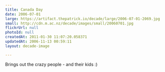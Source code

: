 ```yaml
---
title: Canada Day
date: 2006-07-01
large: https://artifact.thepatrick.io/decade/large/2006-07-01-2069.jpg
small: http://cdn.m.ac.nz/decade/images/small/20060701.jpg
flickrUrl: null
photoId: null
createdAt: 2011-01-30 11:07:20.058371
updatedAt: 2006-11-13 00:59:11
layout: decade-image

---
```

Brings out the crazy people - and their kids :)
